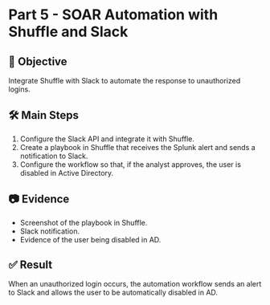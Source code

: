 # Part 5 - SOAR Automation with Shuffle and Slack

## 🎯 Objective
Integrate Shuffle with Slack to automate the response to unauthorized logins.

## 🛠️ Main Steps
1. Configure the Slack API and integrate it with Shuffle.
2. Create a playbook in Shuffle that receives the Splunk alert and sends a notification to Slack.
3. Configure the workflow so that, if the analyst approves, the user is disabled in Active Directory.

## 📷 Evidence
- Screenshot of the playbook in Shuffle.
- Slack notification.
- Evidence of the user being disabled in AD.

## ✅ Result
When an unauthorized login occurs, the automation workflow sends an alert to Slack and allows the user to be automatically disabled in AD.
